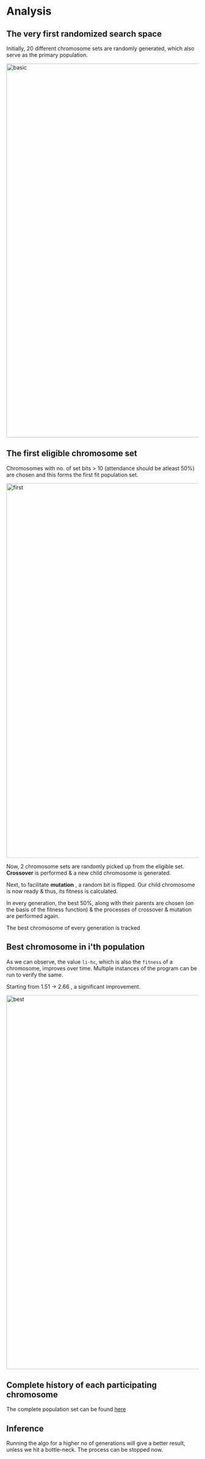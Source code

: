# Analysis

## The very first randomized search space

Initially, 20 different chromosome sets are randomly generated, which also serve as the primary population. 

<img width="980" alt="basic" src="https://user-images.githubusercontent.com/25258877/44310720-8433bc00-a3f8-11e8-9f4b-8728f895ae1d.png">

## The first eligible chromosome set

Chromosomes with no. of set bits > 10 (attendance should be atleast 50%) are chosen and this forms the first fit population set.

<img width="981" alt="first" src="https://user-images.githubusercontent.com/25258877/44310721-885fd980-a3f8-11e8-85c4-92fddfa32769.png">

Now, 2 chromosome sets are randomly picked up from the eligible set. **Crossover** is performed & a new child chromosome is generated.

Next, to facilitate **mutation** , a random bit is flipped. Our child chromosome is now ready & thus, its fitness is calculated. 

In every generation, the best 50%, along with their parents are chosen (on the basis of the fitness function) & the processes of crossover & mutation are performed again.

The best chromosome of every generation is tracked

## Best chromosome in i'th population 

As we can observe, the value `li-hc`, which is also the `fitness` of a chromosome, improves over time. Multiple instances of the program can be run to verify the same.

Starting from 1.51 -> 2.66 , a significant improvement. 

<img width="980" alt="best" src="https://user-images.githubusercontent.com/25258877/44310722-8e55ba80-a3f8-11e8-927b-ec4c4f5ccde4.png">


## Complete history of each participating chromosome

The complete population set can be found [here](https://gist.github.com/shikhar-scs/c82a9ece2475241410af28357310095d) 

## Inference

Running the algo for a higher no of generations will give a better result, unless we hit a bottle-neck. The process can be stopped now.
